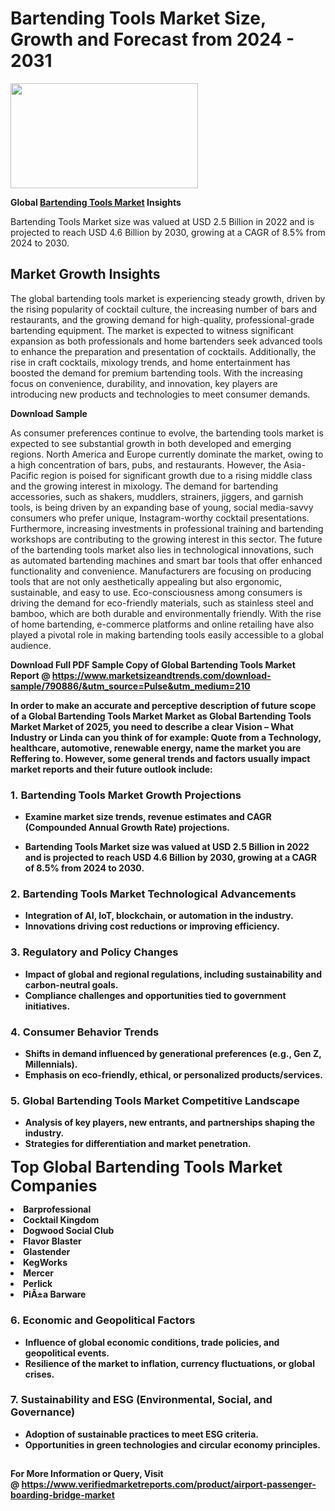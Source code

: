 <H1>Bartending Tools Market Size, Growth and Forecast from 2024 - 2031</H1><img class="aligncenter size-medium wp-image-584254" src="https://thirdeyenews.in/wp-content/uploads/2024/09/Global-Market-Research-300x168.jpeg" alt="" width="300" height="168" /><p><strong>Global&nbsp;<a href="https://www.marketsizeandtrends.com/download-sample/790886/&amp;utm_source=Pulse&amp;utm_medium=210">Bartending Tools Market</a> Insights</strong></p><p>Bartending Tools Market size was valued at USD 2.5 Billion in 2022 and is projected to reach USD 4.6 Billion by 2030, growing at a CAGR of 8.5% from 2024 to 2030.</p><p><h2>Market Growth Insights</h2> <p>The global bartending tools market is experiencing steady growth, driven by the rising popularity of cocktail culture, the increasing number of bars and restaurants, and the growing demand for high-quality, professional-grade bartending equipment. The market is expected to witness significant expansion as both professionals and home bartenders seek advanced tools to enhance the preparation and presentation of cocktails. Additionally, the rise in craft cocktails, mixology trends, and home entertainment has boosted the demand for premium bartending tools. With the increasing focus on convenience, durability, and innovation, key players are introducing new products and technologies to meet consumer demands.</p> <p><strong>Download Sample</strong></p> <p>As consumer preferences continue to evolve, the bartending tools market is expected to see substantial growth in both developed and emerging regions. North America and Europe currently dominate the market, owing to a high concentration of bars, pubs, and restaurants. However, the Asia-Pacific region is poised for significant growth due to a rising middle class and the growing interest in mixology. The demand for bartending accessories, such as shakers, muddlers, strainers, jiggers, and garnish tools, is being driven by an expanding base of young, social media-savvy consumers who prefer unique, Instagram-worthy cocktail presentations. Furthermore, increasing investments in professional training and bartending workshops are contributing to the growing interest in this sector. The future of the bartending tools market also lies in technological innovations, such as automated bartending machines and smart bar tools that offer enhanced functionality and convenience. Manufacturers are focusing on producing tools that are not only aesthetically appealing but also ergonomic, sustainable, and easy to use. Eco-consciousness among consumers is driving the demand for eco-friendly materials, such as stainless steel and bamboo, which are both durable and environmentally friendly. With the rise of home bartending, e-commerce platforms and online retailing have also played a pivotal role in making bartending tools easily accessible to a global audience. <p><strong></p><p><span class=""><strong>Download Full PDF Sample Copy of Global Bartending Tools Market Report</strong> @ <a href="https://www.marketsizeandtrends.com/download-sample/790886/&amp;utm_source=Pulse&amp;utm_medium=210" target="_blank">https://www.marketsizeandtrends.com/download-sample/790886/&amp;utm_source=Pulse&amp;utm_medium=210</a></span></p><p>In order to make an accurate and perceptive description of future scope of a Global&nbsp;Bartending Tools Market Market as Global&nbsp;Bartending Tools Market Market of 2025, you need to describe a clear Vision &ndash; What Industry or Linda can you think of for example: Quote from a Technology, healthcare, automotive, renewable energy, name the market you are Reffering to. However, some general trends and factors usually impact market reports and their future outlook include:</p><h3>1.&nbsp;<strong>Bartending Tools Market Growth Projections</strong></h3><ul><li>Examine market size trends, revenue estimates and CAGR (Compounded Annual Growth Rate) projections.</li><li><p>Bartending Tools Market size was valued at USD 2.5 Billion in 2022 and is projected to reach USD 4.6 Billion by 2030, growing at a CAGR of 8.5% from 2024 to 2030.</p></li></ul><h3>2.&nbsp;<strong>Bartending Tools Market Technological Advancements</strong></h3><ul><li>Integration of AI, IoT, blockchain, or automation in the industry.</li><li>Innovations driving cost reductions or improving efficiency.</li></ul><h3>3.&nbsp;<strong>Regulatory and Policy Changes</strong></h3><ul><li>Impact of global and regional regulations, including sustainability and carbon-neutral goals.</li><li>Compliance challenges and opportunities tied to government initiatives.</li></ul><h3>4.&nbsp;<strong>Consumer Behavior Trends</strong></h3><ul><li>Shifts in demand influenced by generational preferences (e.g., Gen Z, Millennials).</li><li>Emphasis on eco-friendly, ethical, or personalized products/services.</li></ul><h3>5.&nbsp;<strong>Global Bartending Tools Market Competitive Landscape</strong></h3><ul><li>Analysis of key players, new entrants, and partnerships shaping the industry.</li><li>Strategies for differentiation and market penetration.</li></ul><p data-pm-slice="1 1 []"><span style="color: inherit; font-family: inherit; font-size: 25px;">Top Global Bartending Tools Market Companies</span></p><div class="" data-test-id=""><p><li>Barprofessional</li><li> Cocktail Kingdom</li><li> Dogwood Social Club</li><li> Flavor Blaster</li><li> Glastender</li><li> KegWorks</li><li> Mercer</li><li> Perlick</li><li> PiÃ±a Barware</li></p></div><h3>6.&nbsp;<strong>Economic and Geopolitical Factors</strong></h3><ul><li>Influence of global economic conditions, trade policies, and geopolitical events.</li><li>Resilience of the market to inflation, currency fluctuations, or global crises.</li></ul><h3>7.&nbsp;<strong>Sustainability and ESG (Environmental, Social, and Governance)</strong></h3><ul><li>Adoption of sustainable practices to meet ESG criteria.</li><li>Opportunities in green technologies and circular economy principles.</li></ul><h2><strong style="font-size: 14px;">For More Information or Query, Visit @&nbsp;</strong><a style="background-color: #ffffff; font-size: 14px;" href="https://www.marketsizeandtrends.com/report/bartending-tools-market/" target="_blank">https://www.verifiedmarketreports.com/product/airport-passenger-boarding-bridge-market</a></h2>
